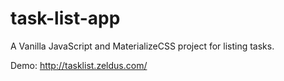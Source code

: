 # task-list-app

A Vanilla JavaScript and MaterializeCSS project for listing tasks.

Demo: http://tasklist.zeldus.com/
